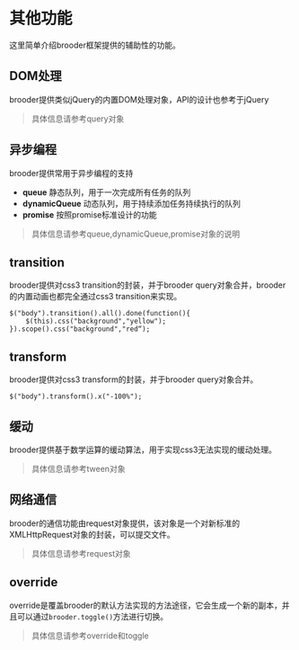 # 其他功能

这里简单介绍brooder框架提供的辅助性的功能。

## DOM处理

brooder提供类似jQuery的内置DOM处理对象，API的设计也参考于jQuery

> 具体信息请参考query对象

## 异步编程

brooder提供常用于异步编程的支持

- **queue** 静态队列，用于一次完成所有任务的队列
- **dynamicQueue** 动态队列，用于持续添加任务持续执行的队列
- **promise** 按照promise标准设计的功能

> 具体信息请参考queue,dynamicQueue,promise对象的说明

## transition

brooder提供对css3 transition的封装，并于brooder query对象合并，brooder的内置动画也都完全通过css3 transition来实现。

```
$("body").transition().all().done(function(){
	$(this).css("background","yellow");
}).scope().css("background","red“);
```

## transform

brooder提供对css3 transform的封装，并于brooder query对象合并。

```
$("body").transform().x("-100%");
```

## 缓动

brooder提供基于数学运算的缓动算法，用于实现css3无法实现的缓动处理。

> 具体信息请参考tween对象

## 网络通信

brooder的通信功能由request对象提供，该对象是一个对新标准的XMLHttpRequest对象的封装，可以提交文件。

> 具体信息请参考request对象

## override

override是覆盖brooder的默认方法实现的方法途径，它会生成一个新的副本，并且可以通过`brooder.toggle()`方法进行切换。

> 具体信息请参考override和toggle
